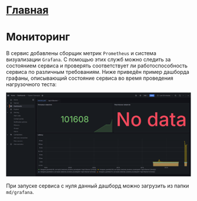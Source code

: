 # [Главная](../README.md)

# Мониторинг

В сервис добавлены сборщик метрик `Prometheus` и система визуализации `Grafana`. С помощью этих служб можно следить
за состоянием сервиса и проверять соответствует ли работоспособность сервиса по различным требованиям. Ниже приведён пример
дашборда графаны, описывающий состояние сервиса во время проведения нагрузочного теста:

![](images/grafana.png)

При запуске сервиса с нуля данный дашборд можно загрузить из папки `md/grafana`.